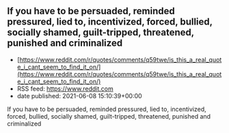 ## If you have to be persuaded, reminded pressured, lied to, incentivized, forced, bullied, socially shamed, guilt-tripped, threatened, punished and criminalized
 - [https://www.reddit.com/r/quotes/comments/q59twe/is_this_a_real_quote_i_cant_seem_to_find_it_on/](https://www.reddit.com/r/quotes/comments/q59twe/is_this_a_real_quote_i_cant_seem_to_find_it_on/)
 - RSS feed: https://www.reddit.com
 - date published: 2021-06-08 15:10:39+00:00

If you have to be persuaded, reminded pressured, lied to, incentivized, forced, bullied, socially shamed, guilt-tripped, threatened, punished and criminalized

